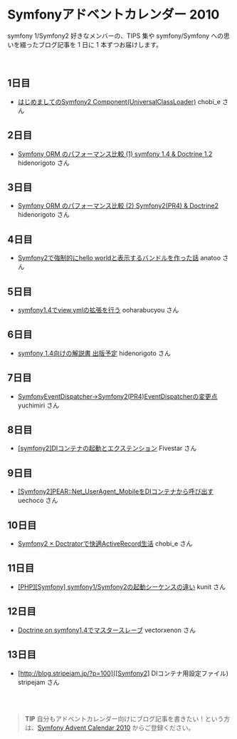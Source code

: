 Symfonyアドベントカレンダー 2010
================================

symfony 1/Symfony2 好きなメンバーの、TIPS 集や symfony/Symfony への思いを綴ったブログ記事を 1 日に 1 本ずつお届けします。

<br />

1日目
-----

  - [はじめましてのSymfony2 Component(UniversalClassLoader)](http://d.hatena.ne.jp/chobi_e/20101201/1291190530) chobi_e さん

2日目
-----

  - [Symfony ORM のパフォーマンス比較 (1) symfony 1.4 & Doctrine 1.2](http://d.hatena.ne.jp/innx_hidenori/20101202/1291215747) hidenorigoto さん

3日目
-----

  - [Symfony ORM のパフォーマンス比較 (2) Symfony2(PR4) & Doctrine2](http://d.hatena.ne.jp/innx_hidenori/20101203/1291302081) hidenorigoto さん

4日目
-----

  - [Symfony2で強制的にhello worldと表示するバンドルを作った話](http://sideport.g.hatena.ne.jp/anatoo/20101204/1291420969) anatoo さん

5日目
-----

  - [symfony1.4でview.ymlの拡張を行う](http://ex.bucyou.net/sf2010-5/) ooharabucyou さん

6日目
-----

  - [symfony 1.4向けの解説書 出版予定](http://d.hatena.ne.jp/innx_hidenori/20101206/1291562157) hidenorigoto さん

7日目
-----

  - [SymfonyEventDispatcher→Symfony2(PR4)EventDispatcherの変更点](http://d.hatena.ne.jp/yuchimiri/20101207/p1) yuchimiri さん

8日目
-----

  - [[symfony2]DIコンテナの起動とエクステンション](http://d.hatena.ne.jp/Fivestar/20101207/1291741844) Fivestar さん

9日目
-----

  - [[Symfony2]PEAR::Net_UserAgent_MobileをDIコンテナから呼び出す](http://labs.uechoco.com/blog/2010/12/symfony2-pear-net_useragent_mobile-di_container.html) uechoco さん

10日目
-----

  - [Symfony2 × Doctratorで快適ActiveRecord生活](http://chobie.co/blog/20101210/symfony2_meets_doctrator.html) chobi_e さん

11日目
-----

  - [[PHP][Symfony] symfony1/Symfony2の起動シーケンスの違い](http://d.hatena.ne.jp/kunit/20101211#1292049200) kunit さん

12日目
-----

  - [Doctrine on symfony1.4でマスタースレーブ](http://blog.yagni.jp/archives/162) vectorxenon さん

13日目
-----

  - [http://blog.stripejam.jp/?p=100]([Symfony2] DIコンテナ用設定ファイル) stripejam さん

<br />
<br />

> **TIP**
> 自分もアドベントカレンダー向けにブログ記事を書きたい！という方は、[Symfony Advent Calendar 2010](http://atnd.org/events/10466) からご登録ください。


